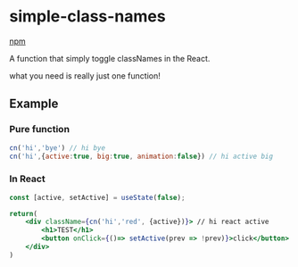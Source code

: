 # simple-class-names

[npm](https://www.npmjs.com/package/simple-class-names)

A function that simply toggle classNames in the React.

what you need is really just one function!

## Example

### Pure function

```js
cn('hi','bye') // hi bye
cn('hi',{active:true, big:true, animation:false}) // hi active big
```

### In React

```jsx
const [active, setActive] = useState(false);

return(
    <div className={cn('hi','red', {active})}> // hi react active
        <h1>TEST</h1>
        <button onClick={()=> setActive(prev => !prev)}>click</button>
    </div>
)
```